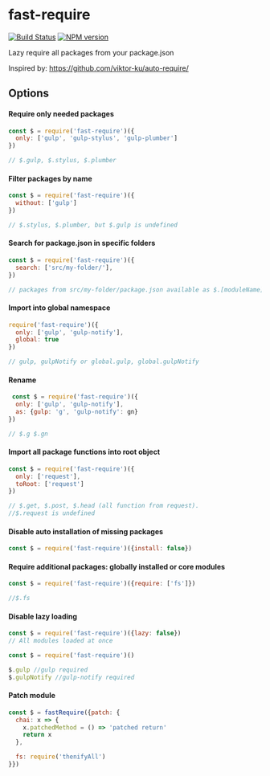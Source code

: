# fast-require
[![Build Status](https://img.shields.io/travis/slavaGanzin/fast-require/master.svg)](https://travis-ci.org/slavaGanzin/fast-require)
[![NPM version](https://img.shields.io/npm/v/fast-require.svg)](https://www.npmjs.org/package/fast-require)


Lazy require all packages from your package.json

Inspired by: https://github.com/viktor-ku/auto-require/

## Options

#### Require only needed packages

```js
const $ = require('fast-require')({
  only: ['gulp', 'gulp-stylus', 'gulp-plumber']
})

// $.gulp, $.stylus, $.plumber
```

#### Filter packages by name

```js
const $ = require('fast-require')({
  without: ['gulp']
})

// $.stylus, $.plumber, but $.gulp is undefined
```

#### Search for package.json in specific folders

```js
const $ = require('fast-require')({
  search: ['src/my-folder/'],
})

// packages from src/my-folder/package.json available as $.[moduleName]
```

#### Import into global namespace

```js
require('fast-require')({
  only: ['gulp', 'gulp-notify'],
  global: true
})

// gulp, gulpNotify or global.gulp, global.gulpNotify
```

#### Rename

```js
 const $ = require('fast-require')({
  only: ['gulp', 'gulp-notify'],
  as: {gulp: 'g', 'gulp-notify': gn}
})

// $.g $.gn
```

#### Import all package functions into root object

```js
const $ = require('fast-require')({
  only: ['request'],
  toRoot: ['request']
})

// $.get, $.post, $.head (all function from request).
//$.request is undefined
```

#### Disable auto installation of missing packages

```js
const $ = require('fast-require')({install: false})
```

#### Require additional packages: globally installed or core modules

```js
const $ = require('fast-require')({require: ['fs']})

//$.fs
```

#### Disable lazy loading

```js
const $ = require('fast-require')({lazy: false})
// All modules loaded at once

const $ = require('fast-require')()

$.gulp //gulp required
$.gulpNotify //gulp-notify required

```

#### Patch module
```js
const $ = fastRequire({patch: {
  chai: x => {
    x.patchedMethod = () => 'patched return'
    return x
  },

  fs: require('thenifyAll')
}})

```
